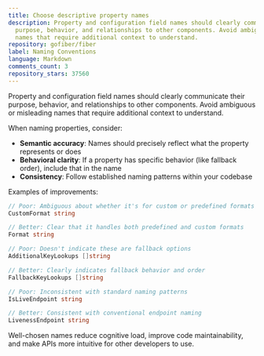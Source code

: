```yaml
---
title: Choose descriptive property names
description: Property and configuration field names should clearly communicate their
  purpose, behavior, and relationships to other components. Avoid ambiguous or misleading
  names that require additional context to understand.
repository: gofiber/fiber
label: Naming Conventions
language: Markdown
comments_count: 3
repository_stars: 37560
---
```


Property and configuration field names should clearly communicate their purpose, behavior, and relationships to other components. Avoid ambiguous or misleading names that require additional context to understand.

When naming properties, consider:
- **Semantic accuracy**: Names should precisely reflect what the property represents or does
- **Behavioral clarity**: If a property has specific behavior (like fallback order), include that in the name
- **Consistency**: Follow established naming patterns within your codebase

Examples of improvements:
```go
// Poor: Ambiguous about whether it's for custom or predefined formats
CustomFormat string

// Better: Clear that it handles both predefined and custom formats
Format string

// Poor: Doesn't indicate these are fallback options
AdditionalKeyLookups []string

// Better: Clearly indicates fallback behavior and order
FallbackKeyLookups []string

// Poor: Inconsistent with standard naming patterns
IsLiveEndpoint string

// Better: Consistent with conventional endpoint naming
LivenessEndpoint string
```

Well-chosen names reduce cognitive load, improve code maintainability, and make APIs more intuitive for other developers to use.
